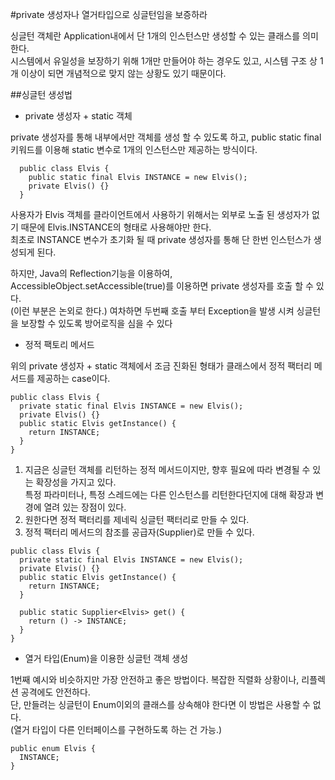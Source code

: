 #private 생성자나 열거타입으로 싱글턴임을 보증하라

싱글턴 객체란 Application내에서 단 1개의 인스턴스만 생성할 수 있는 클래스를 의미한다.  
시스템에서 유일성을 보장하기 위해 1개만 만들어야 하는 경우도 있고, 시스템 구조 상 1개 이상이 되면 개념적으로 맞지 않는 상황도 있기 때문이다.

##싱글턴 생성법 
- private 생성자 + static 객체  

private 생성자를 통해 내부에서만 객체를 생성 할 수 있도록 하고, public static final 키워드를 이용해 static 변수로 1개의 인스턴스만 제공하는 방식이다.
~~~  
  public class Elvis {
    public static final Elvis INSTANCE = new Elvis();
    private Elvis() {}
  }
~~~
  사용자가 Elvis 객체를 클라이언트에서 사용하기 위해서는 외부로 노출 된 생성자가 없기 때문에 Elvis.INSTANCE의 형태로 사용해야만 한다.  
  최초로 INSTANCE 변수가 초기화 될 때 private 생성자를 통해 단 한번 인스턴스가 생성되게 된다.
 
  하지만, Java의 Reflection기능을 이용하여, AccessibleObject.setAccessible(true)를 이용하면 private 생성자를 호출 할 수 있다.  
  (이런 부분은 논외로 한다.) 여차하면 두번째 호출 부터 Exception을 발생 시켜 싱글턴을 보장할 수 있도록 방어로직을 심을 수 있다
  
- 정적 팩토리 메서드  

위의 private 생성자 + static 객체에서 조금 진화된 형태가 클래스에서 정적 팩터리 메서드를 제공하는 case이다.

~~~
public class Elvis {
  private static final Elvis INSTANCE = new Elvis();
  private Elvis() {}
  public static Elvis getInstance() {
    return INSTANCE;
  }
}
~~~

1. 지금은 싱글턴 객체를 리턴하는 정적 메서드이지만, 향후 필요에 따라 변경될 수 있는 확장성을 가지고 있다.  
 특정 파라미터나, 특정 스레드에는 다른 인스턴스를 리턴한다던지에 대해 확장과 변경에 열려 있는 장점이 있다.
2. 원한다면 정적 팩터리를 제네릭 싱글턴 팩터리로 만들 수 있다.
3. 정적 팩터리 메서드의 참조를 공급자(Supplier)로 만들 수 있다.

~~~
public class Elvis {
  private static final Elvis INSTANCE = new Elvis();
  private Elvis() {}
  public static Elvis getInstance() {
    return INSTANCE;
  }

  public static Supplier<Elvis> get() {
    return () -> INSTANCE;
  }
}
~~~

- 열거 타입(Enum)을 이용한 싱글턴 객체 생성  

1번째 예시와 비슷하지만 가장 안전하고 좋은 방법이다. 복잡한 직렬화 상황이나, 리플렉션 공격에도 안전하다.  
단, 만들려는 싱글턴이 Enum이외의 클래스를 상속해야 한다면 이 방법은 사용할 수 없다.  
(열거 타입이 다른 인터페이스를 구현하도록 하는 건 가능.)

~~~
public enum Elvis {
  INSTANCE;
}
~~~